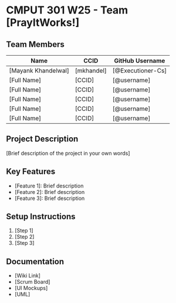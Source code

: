 # CMPUT 301 W25 - Team [PrayItWorks!]

## Team Members

| Name                | CCID       | GitHub Username |
|---------------------|------------| ------- |
| [Mayank Khandelwal] | [mkhandel] | [@Executioner-Cs]     |
| [Full Name]         | [CCID]     | [@username] |
| [Full Name]         | [CCID]     | [@username] |
| [Full Name]         | [CCID]     | [@username] |
| [Full Name]         | [CCID]     | [@username] |
| [Full Name]         | [CCID]     | [@username] |

## Project Description

[Brief description of the project in your own words]

## Key Features

- [Feature 1]: Brief description
- [Feature 2]: Brief description
- [Feature 3]: Brief description

## Setup Instructions

1. [Step 1]
2. [Step 2]
3. [Step 3]

## Documentation

- [Wiki Link]
- [Scrum Board]
- [UI Mockups]
- [UML]
